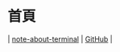 

# 首頁

| [note-about-terminal](https://samwhelp.github.io/note-about-terminal/) | [GitHub](https://github.com/samwhelp/note-about-terminal) |